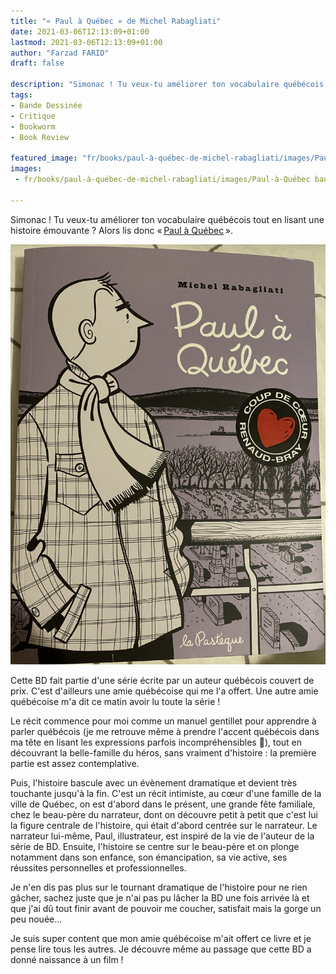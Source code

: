 ```yaml
---
title: "« Paul à Québec » de Michel Rabagliati"
date: 2021-03-06T12:13:09+01:00
lastmod: 2021-03-06T12:13:09+01:00
author: "Farzad FARID"
draft: false

description: "Simonac ! Tu veux-tu améliorer ton vocabulaire québécois ?"
tags:
- Bande Dessinée
- Critique
- Bookworm
- Book Review

featured_image: "fr/books/paul-à-québec-de-michel-rabagliati/images/Paul-à-Québec bandeau.jpeg"
images:
 - fr/books/paul-à-québec-de-michel-rabagliati/images/Paul-à-Québec bandeau.jpeg

---
```


Simonac ! Tu veux-tu améliorer ton vocabulaire québécois tout en lisant une histoire émouvante ? Alors lis donc « [Paul à Québec](https://www.lapasteque.com/paul-a-quebec) ».

![image](images/Paul-à-Québec.jpeg#layoutFillWidth)

Cette BD fait partie d'une série écrite par un auteur québécois couvert de prix. 
C'est d'ailleurs une amie québécoise qui me l'a offert. Une autre amie québécoise m'a dit ce matin
avoir lu toute la série !

Le récit commence pour moi comme un manuel gentillet pour apprendre à parler québécois
(je me retrouve même à prendre l'accent québécois dans ma tête en lisant les expressions parfois
incompréhensibles :slightly_smiling_face:), tout en découvrant la belle-famille du héros, sans
vraiment d'histoire : la première partie est assez contemplative. 

Puis, l'histoire bascule avec un évènement dramatique et devient très touchante jusqu'à la fin. 
C'est un récit intimiste, au cœur d'une famille de la ville de Québec, on est d'abord dans le
présent, une grande fête familiale, chez le beau-père du narrateur, dont on découvre petit à
petit que c'est lui la figure centrale de l'histoire, qui était d'abord centrée sur le
narrateur. Le narrateur lui-même, Paul, illustrateur, est inspiré de la vie de l'auteur de la
série de BD. Ensuite, l'histoire se centre sur le beau-père et on plonge notamment dans son enfance,
son émancipation, sa vie active, ses réussites personnelles et professionnelles.

Je n'en dis pas plus sur le tournant dramatique de l'histoire pour ne rien gâcher, sachez juste
que je n'ai pas pu lâcher la BD une fois arrivée là et que j'ai dû tout finir avant de pouvoir
me coucher, satisfait mais la gorge un peu nouée…

Je suis super content que mon amie québécoise m'ait offert ce livre et je pense lire tous les autres.
Je découvre même au passage que cette BD a donné naissance à un film !
